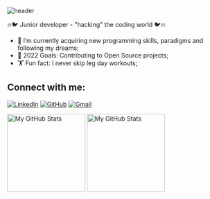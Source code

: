 

![header](https://capsule-render.vercel.app/api?type=waving&color=0:A10100,100:FE650D&height=150&section=header&text=Hi!%20I'm%20Ivan&fontSize=48&fontAlignY=30)

🔥🐦 Junior developer - "hacking" the coding world 🐦🔥

- 🌱 I’m currently acquiring new programming skills, paradigms and following my dreams;
- 🥅 2022 Goals: Contributing to Open Source projects;
- 🏋️ Fun fact: I never skip leg day workouts;

## Connect with me:

[![LinkedIn](https://img.shields.io/badge/-LinkedIn-0e76a8?style=flat-square&logo=Linkedin&logoColor=white)](https://www.linkedin.com/in/ivan-mitovski)
[![GitHub](https://img.shields.io/badge/-Github-000000?style=flat-square&logo=Github&logoColor=white)](https://github.com/iwanmitowski)
[![Gmail](https://img.shields.io/badge/Gmail-D14836?style=flat-square&logo=gmail&logoColor=white)](mailto:iwan.mitowski@gmail.com)


<p>
<!-- <summary>:zap: GitHub Stats</summary> -->
  <img height="180em" alt="My GitHub Stats" src="https://github-readme-stats.vercel.app/api?username=iwanmitowski&show_icons=true&bg_color=00000000&hide_border=true&text_color=3498db&&count_private=true&include_all_commits=true" />

  <img height="180em" alt="My GitHub Stats" src="https://github-readme-stats.vercel.app/api/top-langs/?username=iwanmitowski&langs_count=8&layout=compact&hide_border=true&bg_color=00000000&text_color=3498db&&count_private=true&include_all_commits=true" />
</p>

